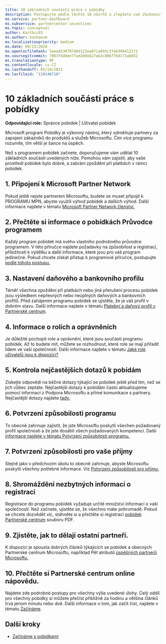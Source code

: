 ```yaml
---
title: 10 základních součástí práce s pobídky
description: Postupujte podle těchto 10 návrhů a zlepšete své zkušenosti s programem pobídek a dostávat platby dříve.
ms.service: partner-dashboard
ms.subservice: partnercenter-incentives
ms.topic: conceptual
author: Karthic83
ms.author: kashanum
ms.localizationpriority: medium
ms.date: 09/15/2020
ms.openlocfilehash: 5aead530797d8d122ea871a693c774439b412171
ms.sourcegitcommit: 7063fdddee77ad2d8e627ab3c806f76d173ab652
ms.translationtype: MT
ms.contentlocale: cs-CZ
ms.lasthandoff: 05/19/2021
ms.locfileid: "110146710"
---
```

# <a name="the-10-essentials-for-working-with-incentives"></a>10 základních součástí práce s pobídky

**Odpovídající role:** Správce pobídek | Uživatel pobídek

Microsoft program Pobídky je výkonný nástroj, který odměňuje partnery za zapojení zákazníků do produktů a služeb Microsoftu. Čím více programu rozumíte, tím větší je šance na úspěch.

Než s programem pobídek začnete,  doporučujeme vám udělat 10 základních součástí uvedených níže. Pomohou vám zajistit, aby vaše prostředí pobídek bylo dobré, a zabrání zpoždění při platbách v rámci pobídek.

## <a name="1-join-the-microsoft-partner-network"></a>1. Připojení k Microsoft Partner Network

Pokud ještě nejste partnerem Microsoftu, budete se muset připojit k PROGRAMU MPN, abyste využili výhod pobídek a dalších výhod. Další informace najdete v tématu [Microsoft Partner Network členství.](https://partner.microsoft.com/membership)

## <a name="2-read-your-incentives-program-guide"></a>2. Přečtěte si informace o pobídkách Průvodce programem

Každý program pobídek má svého vlastního podrobného průvodce programem. V této příručce najdete požadavky na způsobilost a registraci, příležitosti k výdělku a další informace, které jsou pro váš program jedinečné. Pokud chcete získat přístup k programové příručce, postupujte [podle tohoto postupu.](incentives-determined-your-program-eligibility.md#determining-your-program-eligibility)

## <a name="3-set-up-your-tax-and-banking-profile"></a>3. Nastavení daňového a bankovního profilu

Téměř všechna zpoždění při platbách nebo jiná přerušení procesu pobídek jsou výsledkem nepřesných nebo neúplných daňových a bankovních profilů. Před zahájením programu pobídek se ujistěte, že je váš profil v dobrém stavu. Další informace najdete v tématu [Platební a daňový profil v Partnerské centrum](incentives-create-and-manage-your-payout-and-tax-profiles.md).

## <a name="4-learn-about-roles-and-permissions"></a>4. Informace o rolích a oprávněních

Je důležité pochopit role a oprávnění, které jsou součástí programu pobídek. Až to budete mít, můžete se rozhodnout, které role se mají přiřadit lidem ve vaší společnosti. Další informace najdete v tématu [Jaké role uživatelů jsou k dispozici?](incentives-faq.md#what-user-roles-are-available)

## <a name="5-review-the-incentives-faq"></a>5. Kontrola nejčastějších dotazů k pobídám

Získejte odpovědi na běžné dotazy týkající se pobídek ještě před tím, než se jich vůbec zeptáte. Nejčastější dotazy k pobídám často aktualizujeme pomocí informací z Podpora Microsoftu a přímé komunikace s partnery. Nejčastější dotazy najdete [tady.](incentives-faq.md)

## <a name="6-confirm-your-program-eligibility"></a>6. Potvrzení způsobilosti programu

To obecně zahrnuje zajistit, že jste Microsoftu poskytli všechen požadovaný profil společnosti a že jste dosáhli všech požadovaných kompetencí. Další [informace najdete v tématu Potvrzení způsobilosti programu.](incentives-determined-your-program-eligibility.md)

## <a name="7-confirm-your-earnings-eligibility"></a>7. Potvrzení způsobilosti pro vaše příjmy

Stejně jako v předchozím úkolu to obecně zahrnuje, abyste Microsoftu poskytli všechny potřebné informace. Viz [Potvrzení způsobilosti pro příjmy.](incentives-confirm-your-earnings-eligibility.md)

## <a name="8-gather-the-necessary-enrollment-information"></a>8. Shromáždění nezbytných informací o registraci

Registrace do programu pobídek vyžaduje určité množství informací o vaší společnosti. Než začnete, ujistěte se, že všechno máte pohromadě. Pokud se chcete dozvědět víc, stáhněte si a přečtěte si registraci [pobídek Partnerské centrum](https://assetsprod.microsoft.com/partner-center-incentives-enrollment.pdf) souboru PDF.

## <a name="9-learn-how-other-partners-do-it"></a>9. Zjistěte, jak to dělají ostatní partneři.

K dispozici je spousta dobrých článků týkajících se pobídek a obecných Partnerské centrum Microsoftu, například Pět atributů [úspěšných partnerů Microsoftu.](https://www.microsoft.com/en-us/us-partner-blog/2019/08/29/the-five-attributes-of-successful-microsoft-partners/)

## <a name="10-read-the-partner-center-online-help"></a>10. Přečtěte si Partnerské centrum online nápovědu.

Najdete zde podrobné postupy pro všechny výše uvedené úlohy. Celý oddíl pro všechny pobídky si můžete přečíst přibližně za hodinu a většina článků trvá jenom minutu nebo dvě. Další informace o tom, jak začít číst, najdete v tématu [Začínáme](incentives-get-started-intro.md).

## <a name="next-steps"></a>Další kroky

- [Začínáme s pobídkami](incentives-get-started-intro.md)
